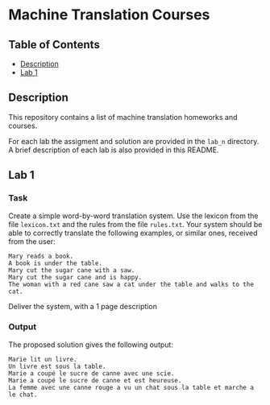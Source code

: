 # Machine Translation Courses

## Table of Contents

- [Description](#description)
- [Lab 1](#lab-1)

## Description

This repository contains a list of machine translation homeworks and courses.

For each lab the assigment and solution are provided in the `lab_n` directory.
A brief description of each lab is also provided in this README.

## Lab 1

### Task

Create a simple word-by-word translation system. Use the lexicon from the file 
`lexicon.txt` and the rules from the file `rules.txt`. Your system should be able 
to correctly translate the following examples, or similar ones, received from 
the user:

```text
Mary reads a book.
A book is under the table.
Mary cut the sugar cane with a saw.
Mary cut the sugar cane and is happy.
The woman with a red cane saw a cat under the table and walks to the cat.
```

Deliver the system, with a 1 page description

### Output

The proposed solution gives the following output:

```text
Marie lit un livre.
Un livre est sous la table.
Marie a coupé le sucre de canne avec une scie.
Marie a coupé le sucre de canne et est heureuse.
La femme avec une canne rouge a vu un chat sous la table et marche a le chat.
```